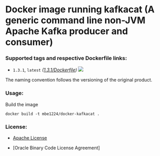 # Docker image running kafkacat (A generic command line non-JVM Apache Kafka producer and consumer) #

### Supported tags and respective Dockerfile links: ##

* ```1.3.1```, ```latest``` _\([1.3.1/Dockerfile]\)_ 
[![](https://images.microbadger.com/badges/image/mbe1224/docker-kafkacat:1.3.1.svg)](https://microbadger.com/images/mbe1224/docker-kafkacat:1.3.1 "")

The naming convention follows the versioning of the original product.

### Usage: ###

Build the image
```shell
docker build -t mbe1224/docker-kafkacat .
```

### License: ###

* [Apache License]
* [Oracle Binary Code License Agreement]

   [1.3.1/Dockerfile]: <https://github.com/MihaiBogdanEugen/docker-kafkacat/blob/1.3.1/Dockerfile>
   [Apache License]: <https://raw.githubusercontent.com/MihaiBogdanEugen/docker-kafkacat/master/LICENSE>